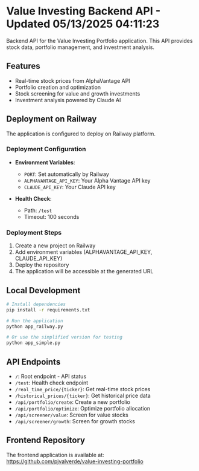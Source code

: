 # Value Investing Backend API - Updated 05/13/2025 04:11:23

Backend API for the Value Investing Portfolio application. This API provides stock data, portfolio management, and investment analysis.

## Features

- Real-time stock prices from AlphaVantage API
- Portfolio creation and optimization
- Stock screening for value and growth investments
- Investment analysis powered by Claude AI

## Deployment on Railway

The application is configured to deploy on Railway platform.

### Deployment Configuration

- **Environment Variables**:
  - `PORT`: Set automatically by Railway
  - `ALPHAVANTAGE_API_KEY`: Your Alpha Vantage API key
  - `CLAUDE_API_KEY`: Your Claude API key

- **Health Check**:
  - Path: `/test`
  - Timeout: 100 seconds

### Deployment Steps

1. Create a new project on Railway
2. Add environment variables (ALPHAVANTAGE_API_KEY, CLAUDE_API_KEY)
3. Deploy the repository
4. The application will be accessible at the generated URL

## Local Development

```bash
# Install dependencies
pip install -r requirements.txt

# Run the application
python app_railway.py

# Or use the simplified version for testing
python app_simple.py
```

## API Endpoints

- `/`: Root endpoint - API status
- `/test`: Health check endpoint
- `/real_time_price/{ticker}`: Get real-time stock prices
- `/historical_prices/{ticker}`: Get historical price data
- `/api/portfolio/create`: Create a new portfolio
- `/api/portfolio/optimize`: Optimize portfolio allocation
- `/api/screener/value`: Screen for value stocks
- `/api/screener/growth`: Screen for growth stocks

## Frontend Repository

The frontend application is available at: https://github.com/pjvalverde/value-investing-portfolio
